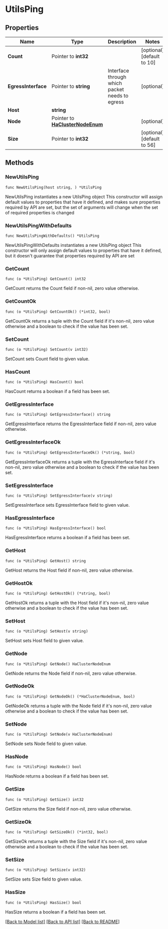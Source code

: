 # UtilsPing

## Properties

Name | Type | Description | Notes
------------ | ------------- | ------------- | -------------
**Count** | Pointer to **int32** |  | [optional] [default to 10]
**EgressInterface** | Pointer to **string** | Interface through which packet needs to egress | [optional] 
**Host** | **string** |  | 
**Node** | Pointer to [**HaClusterNodeEnum**](HaClusterNodeEnum.md) |  | [optional] 
**Size** | Pointer to **int32** |  | [optional] [default to 56]

## Methods

### NewUtilsPing

`func NewUtilsPing(host string, ) *UtilsPing`

NewUtilsPing instantiates a new UtilsPing object
This constructor will assign default values to properties that have it defined,
and makes sure properties required by API are set, but the set of arguments
will change when the set of required properties is changed

### NewUtilsPingWithDefaults

`func NewUtilsPingWithDefaults() *UtilsPing`

NewUtilsPingWithDefaults instantiates a new UtilsPing object
This constructor will only assign default values to properties that have it defined,
but it doesn't guarantee that properties required by API are set

### GetCount

`func (o *UtilsPing) GetCount() int32`

GetCount returns the Count field if non-nil, zero value otherwise.

### GetCountOk

`func (o *UtilsPing) GetCountOk() (*int32, bool)`

GetCountOk returns a tuple with the Count field if it's non-nil, zero value otherwise
and a boolean to check if the value has been set.

### SetCount

`func (o *UtilsPing) SetCount(v int32)`

SetCount sets Count field to given value.

### HasCount

`func (o *UtilsPing) HasCount() bool`

HasCount returns a boolean if a field has been set.

### GetEgressInterface

`func (o *UtilsPing) GetEgressInterface() string`

GetEgressInterface returns the EgressInterface field if non-nil, zero value otherwise.

### GetEgressInterfaceOk

`func (o *UtilsPing) GetEgressInterfaceOk() (*string, bool)`

GetEgressInterfaceOk returns a tuple with the EgressInterface field if it's non-nil, zero value otherwise
and a boolean to check if the value has been set.

### SetEgressInterface

`func (o *UtilsPing) SetEgressInterface(v string)`

SetEgressInterface sets EgressInterface field to given value.

### HasEgressInterface

`func (o *UtilsPing) HasEgressInterface() bool`

HasEgressInterface returns a boolean if a field has been set.

### GetHost

`func (o *UtilsPing) GetHost() string`

GetHost returns the Host field if non-nil, zero value otherwise.

### GetHostOk

`func (o *UtilsPing) GetHostOk() (*string, bool)`

GetHostOk returns a tuple with the Host field if it's non-nil, zero value otherwise
and a boolean to check if the value has been set.

### SetHost

`func (o *UtilsPing) SetHost(v string)`

SetHost sets Host field to given value.


### GetNode

`func (o *UtilsPing) GetNode() HaClusterNodeEnum`

GetNode returns the Node field if non-nil, zero value otherwise.

### GetNodeOk

`func (o *UtilsPing) GetNodeOk() (*HaClusterNodeEnum, bool)`

GetNodeOk returns a tuple with the Node field if it's non-nil, zero value otherwise
and a boolean to check if the value has been set.

### SetNode

`func (o *UtilsPing) SetNode(v HaClusterNodeEnum)`

SetNode sets Node field to given value.

### HasNode

`func (o *UtilsPing) HasNode() bool`

HasNode returns a boolean if a field has been set.

### GetSize

`func (o *UtilsPing) GetSize() int32`

GetSize returns the Size field if non-nil, zero value otherwise.

### GetSizeOk

`func (o *UtilsPing) GetSizeOk() (*int32, bool)`

GetSizeOk returns a tuple with the Size field if it's non-nil, zero value otherwise
and a boolean to check if the value has been set.

### SetSize

`func (o *UtilsPing) SetSize(v int32)`

SetSize sets Size field to given value.

### HasSize

`func (o *UtilsPing) HasSize() bool`

HasSize returns a boolean if a field has been set.


[[Back to Model list]](../README.md#documentation-for-models) [[Back to API list]](../README.md#documentation-for-api-endpoints) [[Back to README]](../README.md)



